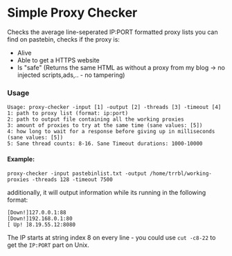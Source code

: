 # Simple Proxy Checker

Checks the average line-seperated IP:PORT formatted proxy lists you can find on pastebin,
checks if the proxy is:
* Alive
* Able to get a HTTPS website
* Is "safe" (Returns the same HTML as without a proxy from my blog -> no injected scripts,ads,.. - no tampering)

### Usage

```
Usage: proxy-checker -input [1] -output [2] -threads [3] -timeout [4]
1: path to proxy list (format: ip:port)
2: path to output file containing all the working proxies
3: amount of proxies to try at the same time (sane values: [5])
4: how long to wait for a response before giving up in milliseconds (sane values: [5])
5: Sane thread counts: 8-16. Sane Timeout durations: 1000-10000
```

#### Example:
```proxy-checker -input pastebinlist.txt -output /home/trrbl/working-proxies -threads 128 -timeout 7500```

additionally, it will output information while its running in the following format:

```
[Down!]127.0.0.1:88
[Down!]192.168.0.1:80
[ Up! ]8.19.55.12:8080
```

The IP starts at string index 8 on every line - you could use 
`cut -c8-22` to get the `IP:PORT` part on Unix.
